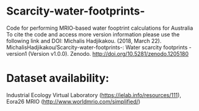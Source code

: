 # Scarcity-water-footprints-
Code for performing MRIO-based water fooptrint calculations for Australia
To cite the code and access more version information please use the following link and DOI:
Michalis Hadjikakou. (2018, March 22). MichalisHadjikakou/Scarcity-water-footprints-: Water scarcity footprints - version1 (Version v1.0.0). Zenodo. http://doi.org/10.5281/zenodo.1205180
# Dataset availability:
Industrial Ecology Virtual Laboratory (https://ielab.info/resources/111),
Eora26 MRIO (http://www.worldmrio.com/simplified/)
